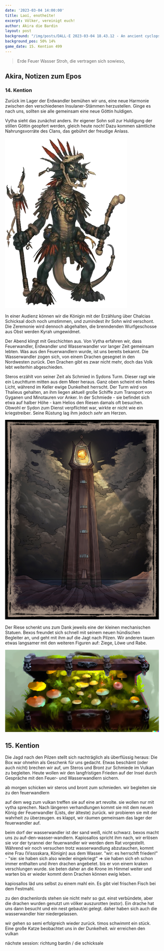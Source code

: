 ```yaml
---
date: '2023-03-04 14:00:00'
title: Laoí, enotheíte!
excerpt: Völker, vereinigt euch!
author: Akira die Bardin
layout: post
background: "/img/posts/DALL·E 2023-03-04 18.43.12 - An ancient cyclops smith gifting three tiny handcrafted iron figurines (a crow, a goat and a lion) and a mechanical dog to a group of adventurers, dig.png"
background_pos: 50% 14%
game_date: 15. Kention 499
---
```


<div class="rhyme">
  <blockquote>
    Erde Feuer Wasser Stroh,
    die vertragen sich sowieso,


  </blockquote>
</div>

## Akira, Notizen zum Epos

### 14. Kention

Zurück im Lager der Erdwandler bemühen wir uns, eine neue Harmonie zwischen den verschiedenen Insulaner-Stämmen herzustellen. Ginge es nach uns, sollten sie alle gemeinsam eine neue Göttin huldigen.

Vytha sieht das zunächst anders. Ihr eigener Sohn soll zur Huldigung der stillen Göttin geopfert werden, gleich heute noch! Dazu kommen sämtliche Nahrungsvorräte des Clans, das gebührt der freudige Anlass.

![Vytha](/img/posts/Vytha.png)

In einer Audienz können wir die Königin mit der Erzählung über Chalcias Schicksal doch noch umstimmen, und zumindest ihr Sohn wird verschont. Die Zeremonie wird dennoch abgehalten, die brenndenden Wurfgeschosse aus Obst werden Kyrah umgewidmet.

Der Abend klingt mit Geschichten aus. Von Vytha erfahren wir, dass Feuerwandler, Erdwandler und Wasserwandler vor langer Zeit gemeinsam lebten. Was aus den Feuerwandlern wurde, ist uns bereits bekannt. Die Wasserwandler zogen sich, von einem Drachen gesegnet in den Nordwesten zurück. Den Drachen gibt es zwar nicht mehr, doch das Volk lebt weiterhin abgeschieden.

Steros erzählt von seiner Zeit als Schmied in Sydons Turm. Dieser ragt wie ein Leuchtturm mitten aus dem Meer heraus. Ganz oben scheint ein helles Licht, während im Keller ewige Dunkelheit herrscht. Der Turm wird von Thalieus gehalten, an ihm liegen aktuell große Schiffe zum Transport von Gyganen und Minotauren vor Anker. In der Schmiede - sie befindet sich etwa auf halber Höhe - kam Helios den Riesen damals oft besuchen. Obwohl er Sydon zum Dienst verpflichtet war, wirkte er nicht wie ein kriegstreiber. Seine Rüstung lag ihm jedoch _sehr_ am Herzen.

![Sydons turm](/img/posts/dungeon_praxys_tower.jpg)

Der Riese schenkt uns zum Dank jeweils eine der kleinen mechanischen Statuen. Bexos freundet sich schnell mit seinem neuen hündischen Begleiter an, und geht mit ihm auf die Jagt nach Pilzen. Wir anderen tauen etwas langsamer mit den weiteren Figuren auf: Ziege, Löwe und Rabe.

![pilzbox](/img/posts/mushroombox.png)

## 15. Kention

Die Jagd nach den Pilzen stellt sich nachträglich als überflüssig heraus: Die Box war ohnehin als Geschenk für uns gedacht. Etwas beschämt (oder auch nicht) brechen wir auf, um Steros und Bront zur Schmiede im Vulkan zu begleiten. Heute wollen wir den langfristigen Frieden auf der Insel durch Gespräche mit den Feuer- und Wasserwandlern sichern.





ab morgen schicken wir steros und bront zum schmieden. wir begleiten sie zu den feuerwandlern

auf dem weg zum vulkan treffen sie auf eine art revolte. sie wollen nur mit vytha sprechen. Nach längeren verhandlungen kommt sie mit dem neuen König der Feuerwandler (Lists, der älteste) zurück. wir probieren sie mit der wahrheit zu überzeugen. es klappt, wir räumen gemeinsam das lager der feuerwandler auf.

beim dorf der wasserwandler ist der sand weiß, nicht schwarz.
bexos macht uns zu auf-den-wasser-wandlern. Kapiosallos spricht ihm nach, wir erlösen sie vor der tyrannei der feuerwandler
wir werden dem Rat vorgestellt. Während wir noch versuchen trotz wasserwandlung abzutauchen, kommt eine Frau (Visssskara, Königin) aus dem Wasser.
"wir: es herrschft frieden!" - "sie: sie haben sich also wieder eingekriegt"
=> sie haben sich eh schon immer enthalten und ihren drachen angebetet. bis er von einem kraken verschlungen wurde. sie beten daher an die Krone im Himmel weiter und warten bis er wieder kommt denn Drachen können ewig leben.

kapiosallos läd uns selbst zu einem mahl ein. Es gibt viel frischen Fisch bei dem Festmahl.

zu den drachenlords stehen sie nicht mehr so gut. einst verbündete, aber die drachen wurden genutzt um völker auszurotten (estor). Ein drache hat uns dann besucht und ein nest gebaut/ei gelegt. daher haben sich auch die wasserwandler hier niedergelassen.

wir gehen so semi erfolgreich wieder zurück. timos schwimmt ein stück. Eine große Katze beobachtet uns in der Dunkelheit. wir erreichen den vulkan

nächste session: richtung bardin / die schicksale


<!--
Die Amazonen sind mit der Halbinsel Aresia in Verbindung, 
der Minotaure Zakroth der Wahnsinnige will seine Volksgenossen in Mytros befreien.
pythor und ein grüner drache hängen zusammen, haben wir in telamok gehört
Narsus für viele aresianer ein spielzeug der königin.
-->
